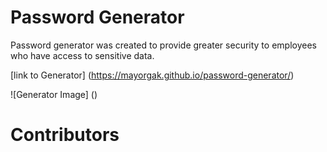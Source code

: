 # Password Generator
Password generator was created to provide greater security to employees who have access to sensitive data. 

[link to Generator]
(https://mayorgak.github.io/password-generator/)

![Generator Image] ()


# Contributors 

